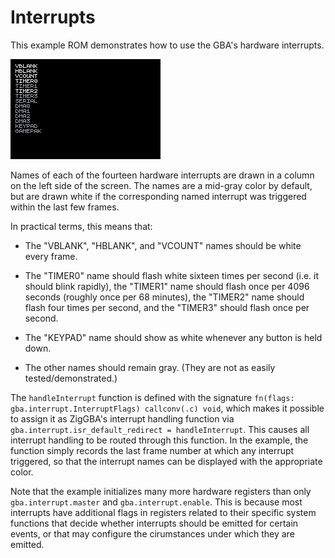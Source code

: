 # Interrupts

This example ROM demonstrates how to use the GBA's hardware interrupts.

![Screenshot](./screenshot.png)

Names of each of the fourteen hardware interrupts are drawn in a column on the left side of the screen. The names are a mid-gray color by default, but are drawn white if the corresponding named interrupt was triggered within the last few frames.

In practical terms, this means that:

- The "VBLANK", "HBLANK", and "VCOUNT" names should be white every frame.

- The "TIMER0" name should flash white sixteen times per second (i.e. it should blink rapidly), the "TIMER1" name should flash once per 4096 seconds (roughly once per 68 minutes), the "TIMER2" name should flash four times per second, and the "TIMER3" should flash once per second.

- The "KEYPAD" name should show as white whenever any button is held down.

- The other names should remain gray. (They are not as easily tested/demonstrated.)

The `handleInterrupt` function is defined with the signature `fn(flags: gba.interrupt.InterruptFlags) callconv(.c) void`, which makes it possible to assign it as ZigGBA's interrupt handling function via `gba.interrupt.isr_default_redirect = handleInterrupt`. This causes all interrupt handling to be routed through this function. In the example, the function simply records the last frame number at which any interrupt triggered, so that the interrupt names can be displayed with the appropriate color.

Note that the example initializes many more hardware registers than only `gba.interrupt.master` and `gba.interrupt.enable`. This is because most interrupts have additional flags in registers related to their specific system functions that decide whether interrupts should be emitted for certain events, or that may configure the cirumstances under which they are emitted.
